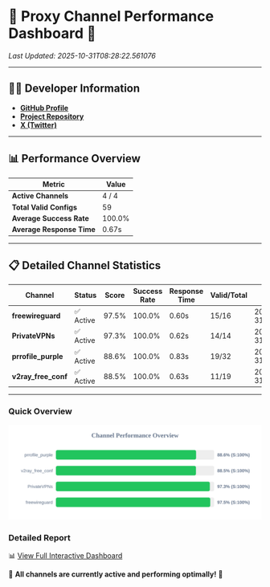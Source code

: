 # 🌟 Proxy Channel Performance Dashboard 🌟

_Last Updated: 2025-10-31T08:28:22.561076_

---

## 👩‍💻 Developer Information

- **[GitHub Profile](https://github.com/4n0nymou3)**  
- **[Project Repository](https://github.com/4n0nymou3/multi-proxy-config-fetcher)**  
- **[X (Twitter)](https://x.com/4n0nymou3)**  

---

## 📊 Performance Overview

| Metric                | Value       |
|-----------------------|-------------|
| **Active Channels**   | 4 / 4       |
| **Total Valid Configs** | 59          |
| **Average Success Rate** | 100.0%      |
| **Average Response Time** | 0.67s       |

---

## 📋 Detailed Channel Statistics

| Channel          | Status     | Score  | Success Rate | Response Time | Valid/Total | Last Success               |
|------------------|------------|--------|--------------|---------------|-------------|----------------------------|
| **freewireguard**  | ✅ Active  | 97.5%  | 100.0% | 0.60s         | 15/16       | 2025-10-31T08:28:22.559319 |
| **PrivateVPNs**  | ✅ Active  | 97.3%  | 100.0% | 0.62s         | 14/14       | 2025-10-31T08:28:21.928885 |
| **prrofile_purple**  | ✅ Active  | 88.6%  | 100.0% | 0.83s         | 19/32       | 2025-10-31T08:28:20.576996 |
| **v2ray_free_conf**  | ✅ Active  | 88.5%  | 100.0% | 0.63s         | 11/19       | 2025-10-31T08:28:21.265837 |

---

### Quick Overview
<div align="center">
  <a href="https://raw.githubusercontent.com/nullluser/NullRepo/refs/heads/main/assets/channel_stats_chart.svg">
    <img src="https://raw.githubusercontent.com/nullluser/NullRepo/refs/heads/main/assets/channel_stats_chart.svg" alt="Source Performance Statistics" width="800">
  </a>
</div>

### Detailed Report
📊 [View Full Interactive Dashboard](https://htmlpreview.github.io/?https://github.com/nullluser/NullRepo/blob/main/assets/performance_report.html)

🎉 **All channels are currently active and performing optimally!** 🎉
